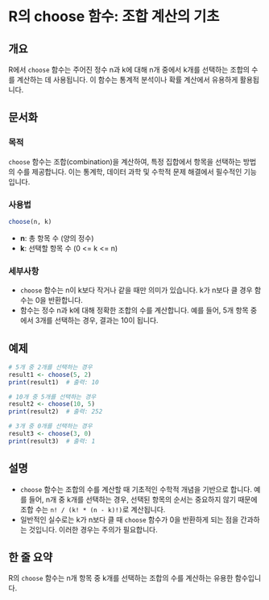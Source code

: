 <!--
Meta Description: # R의 choose 함수: 조합 계산의 기초 ## 개요 R에서 `choose` 함수는 주어진 정수 n과 k에 대해 n개 중에서 k개를 선택하는 조합의 수를 계산하는 데 사용됩니다. 이 함수는 통계적 분석이나 확률 계산에서 유용하게 활용됩니다. ## 문서화 ### 목적...
Meta Keywords: choose, 함수는, 선택하는, 조합의, k개를
-->

# R의 choose 함수: 조합 계산의 기초

## 개요
R에서 `choose` 함수는 주어진 정수 n과 k에 대해 n개 중에서 k개를 선택하는 조합의 수를 계산하는 데 사용됩니다. 이 함수는 통계적 분석이나 확률 계산에서 유용하게 활용됩니다.

## 문서화
### 목적
`choose` 함수는 조합(combination)을 계산하여, 특정 집합에서 항목을 선택하는 방법의 수를 제공합니다. 이는 통계학, 데이터 과학 및 수학적 문제 해결에서 필수적인 기능입니다.

### 사용법
```R
choose(n, k)
```
- **n**: 총 항목 수 (양의 정수)
- **k**: 선택할 항목 수 (0 <= k <= n)

### 세부사항
- `choose` 함수는 n이 k보다 작거나 같을 때만 의미가 있습니다. k가 n보다 클 경우 함수는 0을 반환합니다.
- 함수는 정수 n과 k에 대해 정확한 조합의 수를 계산합니다. 예를 들어, 5개 항목 중에서 3개를 선택하는 경우, 결과는 10이 됩니다.

## 예제
```R
# 5개 중 2개를 선택하는 경우
result1 <- choose(5, 2)
print(result1)  # 출력: 10

# 10개 중 5개를 선택하는 경우
result2 <- choose(10, 5)
print(result2)  # 출력: 252

# 3개 중 0개를 선택하는 경우
result3 <- choose(3, 0)
print(result3)  # 출력: 1
```

## 설명
- `choose` 함수는 조합의 수를 계산할 때 기초적인 수학적 개념을 기반으로 합니다. 예를 들어, n개 중 k개를 선택하는 경우, 선택된 항목의 순서는 중요하지 않기 때문에 조합 수는 `n! / (k! * (n - k)!)`로 계산됩니다.
- 일반적인 실수로는 k가 n보다 클 때 `choose` 함수가 0을 반환하게 되는 점을 간과하는 것입니다. 이러한 경우는 주의가 필요합니다.

## 한 줄 요약
R의 `choose` 함수는 n개 항목 중 k개를 선택하는 조합의 수를 계산하는 유용한 함수입니다.
